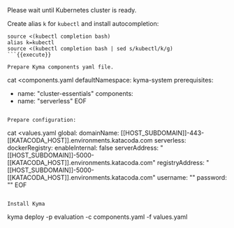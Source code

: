 
Please wait until Kubernetes cluster is ready.

Create alias `k` for `kubectl` and install autocompletion:
```
source <(kubectl completion bash)
alias k=kubectl
source <(kubectl completion bash | sed s/kubectl/k/g)
```{{execute}}

Prepare Kyma components yaml file. 
```
cat <<EOF >components.yaml
defaultNamespace: kyma-system
prerequisites:
  - name: "cluster-essentials"
components:
  - name: "serverless"
EOF
```{{execute}}

Prepare configuration:
```
cat <<EOF >values.yaml
global:
  domainName: [[HOST_SUBDOMAIN]]-443-[[KATACODA_HOST]].environments.katacoda.com
serverless:
  dockerRegistry:
    enableInternal: false
    serverAddress: "[[HOST_SUBDOMAIN]]-5000-[[KATACODA_HOST]].environments.katacoda.com"
    registryAddress: "[[HOST_SUBDOMAIN]]-5000-[[KATACODA_HOST]].environments.katacoda.com"
    username: ""
    password: ""
EOF
```{{execute}}

Install Kyma
```
kyma deploy -p evaluation -c components.yaml -f values.yaml
```{{execute}}
